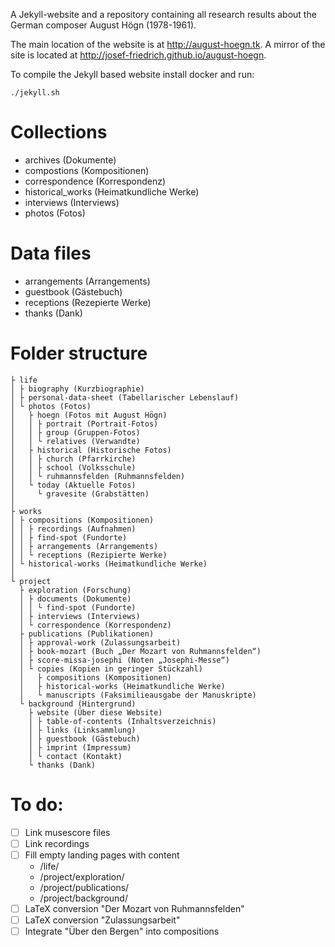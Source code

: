 A Jekyll-website and a repository containing all research results about
the German composer August Högn (1978-1961).

The main location of the website is at http://august-hoegn.tk. A mirror
of the site is located at http://josef-friedrich.github.io/august-hoegn.

To compile the Jekyll based website install docker and run:

```
./jekyll.sh

```

# Collections

* archives (Dokumente)
* compostions (Kompositionen)
* correspondence (Korrespondenz)
* historical_works (Heimatkundliche Werke)
* interviews (Interviews)
* photos (Fotos)

# Data files

* arrangements (Arrangements)
* guestbook (Gästebuch)
* receptions (Rezepierte Werke)
* thanks (Dank)

# Folder structure

```
├ life
│ ├ biography (Kurzbiographie)
│ ├ personal-data-sheet (Tabellarischer Lebenslauf)
│ └ photos (Fotos)
│   ├ hoegn (Fotos mit August Högn)
│   │ ├ portrait (Portrait-Fotos)
│   │ ├ group (Gruppen-Fotos)
│   │ └ relatives (Verwandte)
│   ├ historical (Historische Fotos)
│   │ ├ church (Pfarrkirche)
│   │ ├ school (Volksschule)
│   │ └ ruhmannsfelden (Ruhmannsfelden)
│   └ today (Aktuelle Fotos)
│     └ gravesite (Grabstätten)
│
├ works
│ ├ compositions (Kompositionen)
│ │ ├ recordings (Aufnahmen)
│ │ ├ find-spot (Fundorte)
│ │ ├ arrangements (Arrangements)
│ │ └ receptions (Rezipierte Werke)
│ └ historical-works (Heimatkundliche Werke)
│
└ project
  ├ exploration (Forschung)
  │ ├ documents (Dokumente)
  │ │ └ find-spot (Fundorte)
  │ ├ interviews (Interviews)
  │ └ correspondence (Korrespondenz)
  ├ publications (Publikationen)
  │ ├ approval-work (Zulassungsarbeit)
  │ ├ book-mozart (Buch „Der Mozart von Ruhmannsfelden“)
  │ ├ score-missa-josephi (Noten „Josephi-Messe“)
  │ └ copies (Kopien in geringer Stückzahl)
  │   ├ compositions (Kompositionen)
  │   ├ historical-works (Heimatkundliche Werke)
  │   └ manuscripts (Faksimilieausgabe der Manuskripte)
  └ background (Hintergrund)
    ├ website (Über diese Website)
    │ ├ table-of-contents (Inhaltsverzeichnis)
    │ ├ links (Linksammlung)
    │ ├ guestbook (Gästebuch)
    │ ├ imprint (Impressum)
    │ └ contact (Kontakt)
    └ thanks (Dank)
```

# To do:

* [ ] Link musescore files
* [ ] Link recordings
* [ ] Fill empty landing pages with content
  * /life/
  * /project/exploration/
  * /project/publications/
  * /project/background/
* [ ] LaTeX conversion "Der Mozart von Ruhmannsfelden"
* [ ] LaTeX conversion "Zulassungsarbeit"
* [ ] Integrate "Über den Bergen" into compositions
